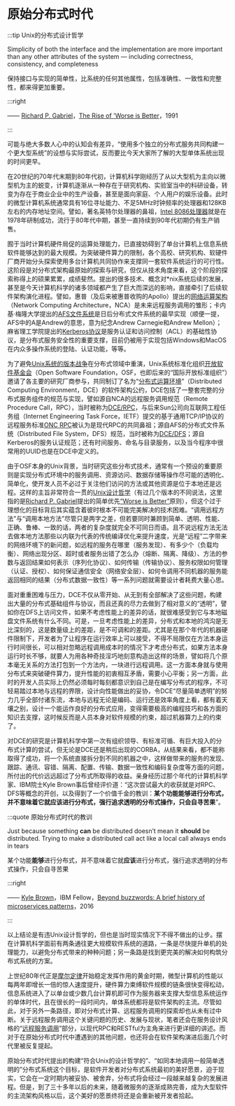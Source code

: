 # 原始分布式时代

:::tip Unix的分布式设计哲学

Simplicity of both the interface and the implementation are more important than any other attributes of the system — including correctness, consistency, and completeness

保持接口与实现的简单性，比系统的任何其他属性，包括准确性、一致性和完整性，都来得更加重要。

:::right 

—— [Richard P. Gabriel](https://en.wikipedia.org/wiki/Richard_P._Gabriel)，[The Rise of 'Worse is Better](https://en.wikipedia.org/wiki/Worse_is_better)，1991

:::

可能与绝大多数人心中的认知会有差异，“使用多个独立的分布式服务共同构建一个更大型系统”的设想与实际尝试，反而要比今天大家所了解的大型单体系统出现的时间更早。

在20世纪的70年代末期到80年代初，计算机科学刚经历了从以大型机为主向以微型机为主的蜕变，计算机逐渐从一种存在于研究机构、实验室当中的科研设备，转变为存在于商业企业中的生产设备，甚至是面向家庭、个人用户的娱乐设备。此时的微型计算机系统通常具有16位寻址能力、不足5MHz时钟频率的处理器和128KB左右的内存地址空间。譬如，著名英特尔处理器的鼻祖，[Intel 8086处理器](https://zh.wikipedia.org/zh-tw/Intel_8086)就是在1978年研制成功，流行于80年代中期，甚至一直持续到90年代初期仍有生产销售。

囿于当时计算机硬件局促的运算处理能力，已直接妨碍到了单台计算机上信息系统软件能够达到的最大规模。为突破硬件算力的限制，各个高校、研究机构、软硬件厂商开始分头探索使用多台计算机共同协作来支撑同一套软件系统运行的可行性。这阶段是对分布式架构最原始的探索与研究，但仅从技术角度来看，这个阶段的探索称得上的硕果累累，成绩斐然。提出的很多技术、概念对*nix系统后续的发展，甚至是今天计算机科学的诸多领域都产生了巨大而深远的影响，直接牵引了后续软件架构演化进程。譬如，惠普（及后来被惠普收购的Apollo）提出的[网络运算架构](https://en.wikipedia.org/wiki/Network_Computing_System)（Network Computing Architecture，NCA）是未来远程服务调用的雏形；卡内基·梅隆大学提出的[AFS文件系统](https://en.wikipedia.org/wiki/Andrew_File_System)是日后分布式文件系统的最早实现（顺便一提，AFS中的A是Andrew的意思，意为纪念Andrew Carnegie和Andrew Mellon）；麻省理工学院提出的[Kerberos协议](https://en.wikipedia.org/wiki/Kerberos_(protocol))是服务认证和访问控制（ACL）的基础性协议，是分布式服务安全性的重要支撑，目前仍被用于实现包括Windows和MacOS在内众多操作系统的登陆、认证功能，等等。

为了避免[Unix系统的版本战争](https://en.wikipedia.org/wiki/Unix_wars)在分布式领域中重演，Unix系统标准化组织[开放软件基金会](https://zh.wikipedia.org/wiki/%E9%96%8B%E6%94%BE%E8%BB%9F%E9%AB%94%E5%9F%BA%E9%87%91%E6%9C%83)（Open Software Foundation，OSF，也即后来的“国际开放标准组织”）邀请了各主要的研究厂商参与，共同制订了名为“[分布式运算环境](https://zh.wikipedia.org/wiki/%E5%88%86%E6%95%A3%E5%BC%8F%E9%81%8B%E7%AE%97%E7%92%B0%E5%A2%83)”（Distributed Computing Environment，DCE）的软件架构公约，DCE包括了一整套完整的分布式服务组件的规范与实现，譬如源自NCA的远程服务调用规范（Remote Procedure Call，RPC），当时被称为[DCE/RPC](https://zh.wikipedia.org/wiki/DCE/RPC)，与后来Sun公司向互联网工程任务组（Internet Engineering Task Force，IETF）提交的基于通用TCP/IP协议的远程服务标准[ONC RPC](https://zh.wikipedia.org/wiki/%E9%96%8B%E6%94%BE%E7%B6%B2%E8%B7%AF%E9%81%8B%E7%AE%97%E9%81%A0%E7%AB%AF%E7%A8%8B%E5%BA%8F%E5%91%BC%E5%8F%AB)被认为是现代RPC的共同鼻祖；源自AFS的分布式文件系统（Distributed File System，DFS）规范，当时被称为[DCE/DFS](https://en.wikipedia.org/wiki/DCE_Distributed_File_System)；源自Kerberos的服务认证规范；还有时间服务、命名与目录服务，以及当今程序中很常用的UUID也是在DCE中定义的。

由于OSF本身的Unix背景，当时研究这些分布式技术，通常有一个预设的重要原则是实现分布式环境中的服务调用、资源访问、数据存储等操作尽可能的透明化、简单化，使开发人员不必过于关注他们访问的方法或其他资源是位于本地还是远程。这样的主旨非常符合一贯的[Unix设计哲学](https://en.wikipedia.org/wiki/Unix_philosophy#cite_note-0)（有过几个版本的不同说法，这里指的是[Richard P. Gabriel](https://zh.wikipedia.org/w/index.php?title=Richard_P._Gabriel&action=edit&redlink=1)提出的简单优先[“Worse is Better”](https://en.wikipedia.org/wiki/KISS_principle)原则），但这个过于理想化的目标背后其实蕴含着彼时根本不可能完美解决的技术困难。“调用远程方法”与“调用本地方法”尽管只是两字之差，但若要同时兼顾到简单、透明、性能、正确、鲁棒、一致的话，两者的复杂度就完全不可同日而语。且不说远程方法无法去做本地方法那些以内联为代表的传统编译优化来提升速度，光是“远程”二字带来的网络环境下的新问题，如远程的服务在哪里（服务发现）、有多少个（负载均衡）、网络出现分区、超时或者服务出错了怎么办（熔断、隔离、降级）、方法的参数与返回结果如何表示（序列化协议）、如何传输（传输协议）、服务权限如何管理（认证、授权）、如何保证通信安全（网络安全层）、如何令调用不同机器的服务能返回相同的结果（分布式数据一致性）等一系列问题就需要设计者耗费大量心思。

面对重重困难与压力，DCE不仅从零开始、从无到有全部解决了这些问题，构建出大量的分布式基础组件与协议，而且还真的尽力去做到了相对意义的“透明”，譬如你在DFS上访问文件，如果不考虑性能上的差异的话，就很难感受到它与本地磁盘文件系统有什么不同。可是，一旦考虑性能上的差异，分布式和本地的鸿沟是无比深刻的，这是数量级上的差距，是不可调和的差距。尤其是在那个年代的机器硬件限制下，开发者为了让程序在运行效率上可以接受，不得不局限仅在方法本身运行时间很长，可以相对忽略远程调用成本时的情况下才考虑分布式，如果方法本身运行时长不够，就要人为用各种奇技淫巧地刻意构造出这样的场景，譬如将几个原本毫无关系的方法打包到一个方法内，一块进行远程调用。这一方面本身就与使用分布式来突破硬件算力，提升性能的初衷相互矛盾，需要小心平衡；另一方面，此时的开发人员实际上仍然必须每时每刻都意识到自己是在编写分布式的程序，不可轻易踏过本地与远程的界限，设计向性能做出的妥协，令DCE“尽量简单透明”的努力几乎全部付诸东流，本地与远程无论是编码、运行还是效率角度上看，都有着天壤之别，设计一个能运作良好的分布式应用，变得需要极高的编程技巧和各方面的知识去支撑，这时候反而是人员本身对软件规模的约束，超过机器算力上的约束了。

对DCE的研究是计算机科学中第一次有组织领导、有标准可循、有巨大投入的分布式计算的尝试，但无论是DCE还是稍后出现的CORBA，从结果来看，都不能称取得了成功，将一个系统直接拆分到不同的机器之中，这样做带来的服务的发现、跟踪、通讯、容错、隔离、配置、传输、数据一致性和编码复杂度等方面的问题，所付出的代价远远超过了分布式所取得的收益。亲身经历过那个年代的计算机科学家、IBM院士Kyle Brown事后曾经评价道：“这次尝试最大的收获就是对RPC、DFS等概念的开创，以及得到了一个价值千金的教训：**某个功能能够进行分布式，并不意味着它就应该进行分布式，强行追求透明的分布式操作，只会自寻苦果**”。

:::quote 原始分布式时代的教训

Just because something **can** be distributed doesn’t mean it **should** be distributed. Trying to make a distributed call act like a local call always ends in tears

某个功能**能够**进行分布式，并不意味着它就**应该**进行分布式，强行追求透明的分布式操作，只会自寻苦果

:::right 

—— [Kyle Brown](https://en.wikipedia.org/wiki/Kyle_Brown_(computer_scientist))，IBM Fellow，[Beyond buzzwords: A brief history of microservices patterns](https://developer.ibm.com/technologies/microservices/articles/cl-evolution-microservices-patterns/)，2016

:::

以上结论是有违Unix设计哲学的，但也是当时现实情况下不得不做出的让步。摆在计算机科学面前有两条通往更大规模软件系统的道路，一条是尽快提升单机的处理能力，以避免分布式带来的种种问题；另一条路是找到更完美的解决如何构筑分布式系统的方案。

上世纪80年代正是[摩尔定律](https://zh.wikipedia.org/wiki/%E6%91%A9%E5%B0%94%E5%AE%9A%E5%BE%8B)开始稳定发挥作用的黄金时期，微型计算机的性能以每两年即增长一倍的惊人速度提升，硬件算力束缚软件规模的链条很快变得松动，信息系统进入了以单台或少数几台计算机即可作为服务器来支撑大型信息系统运作的单体时代，且在很长的一段时间内，单体系统都将是软件架构的主流。尽管如此，对于另外一条路径，即对分布式计算、远程服务调用的探索却也从未有过中断。关于远程服务调用这个关键问题的历史、发展与现状，笔者还会在服务设计风格的“[远程服务调用](/architect-perspective/general-architecture/api-style/rpc.html)”部分，以现代RPC和RESTful为主角来进行更详细的讲述。而对于在原始分布式时代中遭遇到的其他问题，也还将会在软件架构演进后面几个时代里被反复提起。

原始分布式时代提出的构建“符合Unix的设计哲学的”、“如同本地调用一般简单透明的”分布式系统这个目标，是软件开发者对分布式系统最初的美好愿景，迫于现实，它会在一定时期内被妥协、被舍弃，分布式将会经过一段越来越复杂的发展进程。但是，到了三十多年以后的未来，随着微服务的逐渐成熟完善，成为大型软件的主流架构风格以后，这个美好的愿景终将还是会重新被开发者拾起。

